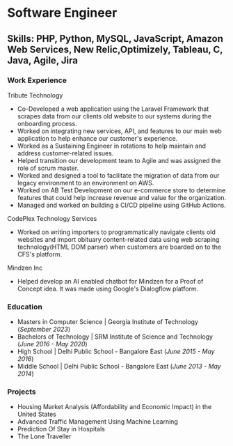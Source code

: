 # Software Engineer

## Skills: PHP, Python, MySQL, JavaScript, Amazon Web Services, New Relic,Optimizely, Tableau, C, Java, Agile, Jira



### Work Experience

Tribute Technology
- Co-Developed a web application using the Laravel Framework that scrapes data from our clients old website to our systems during the onboarding process.
- Worked on integrating new services, API, and features to our main web application to help enhance our customer's experience.
- Worked as a Sustaining Engineer in rotations to help maintain and address customer-related issues.
- Helped transition our development team to Agile and was assigned the role of scrum master.
- Worked and designed a tool to facilitate the migration of data from our legacy environment to an environment on AWS.
- Worked on AB Test Development on our e-commerce store to determine features that could help increase revenue and value for the organization.
- Managed and worked on building a CI/CD pipeline using GitHub Actions.

CodePlex Technology Services
- Worked on writing importers to programmatically navigate clients old websites and import obituary content-related data using web scraping technology(HTML DOM parser) when customers are boarded on to the CFS's platform.


Mindzen Inc
- Helped develop an AI enabled chatbot for Mindzen for a Proof of Concept idea. It was made using Google's Dialogflow platform.

### Education

- Masters in Computer Science | Georgia Institute of Technology (_September 2023_)								       		
- Bachelors of Technology	| SRM Institute of Science and Technology (_June 2016 - May 2020_)	 			        		
- High School | Delhi Public School - Bangalore East (_June 2015 - May 2016_)
- Middle School | Delhi Public School - Bangalore East (_June 2013 - May 2014_)



### Projects

-  Housing Market Analysis (Affordability and Economic Impact) in the United States
-  Advanced Traffic Management Using Machine Learning
-  Prediction Of Stay in Hospitals
-  The Lone Traveller

